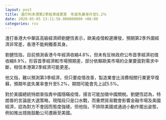 ```yaml
---
layout: post
title: 渣打料本港第2季經濟或更差　年底失業率升至5.2％
date: 2020-05-05 13:11:58.000000000 +08:00
categories: rss
---
```


渣打香港大中華區高級經濟師劉健恆表示，歐美疫情較遲爆發，預期第2季外圍經濟非常差，香港不能夠獨善其身。

劉健恆指，目前預測香港今年經濟收縮4.8%，但未有反映政府公布首季經濟初值收縮8.9%，形容首季經濟較市場預期差，部分依賴歐美市場的企業要面對需求中斷，相信本港第2季經濟可能更差。

他又指，難以預測第3季經濟，但只要疫情改善，製造業會比消費相關行業更早復蘇，預期年底失業率會升至5.2%，期間可能會先上試5.5%。

對於美國總統特朗普指責中國隱瞞疫情，揚言可能加徵中國關稅。劉健恆認為，特朗普的言論是大選策略，現階段只是口水戰，而重燃貿易戰會影響金融市場及美國經濟，認為對方不會因而態度強硬。但他指，不排除美國或通過小動作擺出姿態，例如推出措施鼓勵公司遷廠至美國。
